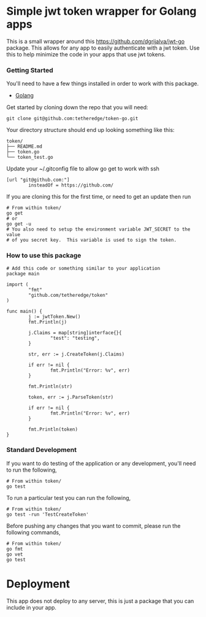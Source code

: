 Simple jwt token wrapper for Golang apps
=====================

This is a small wrapper around this https://github.com/dgrijalva/jwt-go package. This allows for any app to easily authenticate with a jwt token.
Use this to help minimize the code in your apps that use jwt tokens.

### Getting Started
You'll need to have a few things installed in order to work with this package.
- [Golang](https://golang.org/doc/install)

Get started by cloning down the repo that you will need:
```shell
git clone git@github.com:tetheredge/token-go.git
```

Your directory structure should end up looking something like this:
```
token/
├── README.md
├── token.go 
└── token_test.go 
```

Update your ~/.gitconfig file to allow go get to work with ssh
```shell
[url "git@github.com:"]
        insteadOf = https://github.com/
```

If you are cloning this for the first time, or need to get an update then run
```shell
# From within token/
go get
# or
go get -u
# You also need to setup the environment variable JWT_SECRET to the value
# of you secret key.  This variable is used to sign the token.
```

### How to use this package
```shell
# Add this code or something similar to your application
package main

import (
        "fmt"
        "github.com/tetheredge/token"
)

func main() {
        j := jwtToken.New()
        fmt.Println(j)

        j.Claims = map[string]interface{}{
                "test": "testing",
        }

        str, err := j.CreateToken(j.Claims)

        if err != nil {
                fmt.Println("Error: %v", err)
        }

        fmt.Println(str)

        token, err := j.ParseToken(str)

        if err != nil {
                fmt.Println("Error: %v", err)
        }

        fmt.Println(token)
}
```

### Standard Development

If you want to do testing of the application or any development, you'll need to run the following,
```shell
# From within token/
go test
```

To run a particular test you can run the following,
```shell
# From within token/
go test -run 'TestCreateToken'
```

Before pushing any changes that you want to commit, please run the following
commands,
```shell
# From within token/
go fmt 
go vet 
go test
```

Deployment
==========

This app does not deploy to any server, this is just a package that you
can include in your app.
